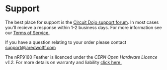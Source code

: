 # Support

The best place for support is the [Circuit Dojo support forum](https://community.jaredwolff.com). In most cases you'll recieve a response within 1-2 business days. For more information see our [Terms of Service.](https://www.jaredwolff.com/terms-and-conditions/#section-7---product-support)

If you have a question relating to your order please contact [support@jaredwolff.com](mailto:support@jaredwolff.com)

The nRF9160 Feather is licenced under the *CERN Open Hardware Licence v1.2.* For more details on warranty and liability [click here.](https://raw.githubusercontent.com/circuitdojo/nrf9160-feather/main/LICENSE.txt)